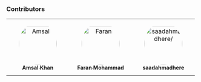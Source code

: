 ### Contributors

<table>
<tr>
    <td align="center" style="word-wrap: break-word; width: 150.0; height: 150.0">
        <a href=https://github.com/Amsal1>
            <img src=https://avatars.githubusercontent.com/u/45508550?v=4 width="100;"  style="border-radius:50%;align-items:center;justify-content:center;overflow:hidden;padding-top:10px" alt=Amsal Khan/>
            <br />
            <sub style="font-size:14px"><b>Amsal Khan</b></sub>
        </a>
    </td>
    <td align="center" style="word-wrap: break-word; width: 150.0; height: 150.0">
        <a href=https://github.com/Faranheit15>
            <img src=https://avatars.githubusercontent.com/u/48853180?v=4 width="100;"  style="border-radius:50%;align-items:center;justify-content:center;overflow:hidden;padding-top:10px" alt=Faran Mohammad/>
            <br />
            <sub style="font-size:14px"><b>Faran Mohammad</b></sub>
        </a>
    </td>
    <td align="center" style="word-wrap: break-word; width: 150.0; height: 150.0">
        <a href=https://github.com/saadahmadhere>
            <img src=https://avatars.githubusercontent.com/u/52596800?v=4 width="100;"  style="border-radius:50%;align-items:center;justify-content:center;overflow:hidden;padding-top:10px" alt=saadahmadhere/>
            <br />
            <sub style="font-size:14px"><b>saadahmadhere</b></sub>
        </a>
    </td>
</tr>
</table>
